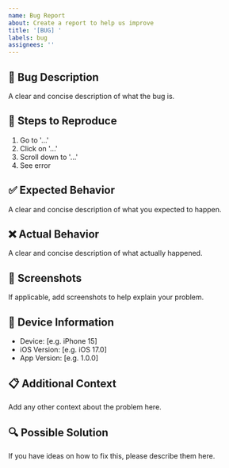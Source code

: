 ```yaml
---
name: Bug Report
about: Create a report to help us improve
title: '[BUG] '
labels: bug
assignees: ''
---
```


## 🐛 Bug Description
A clear and concise description of what the bug is.

## 🔄 Steps to Reproduce
1. Go to '...'
2. Click on '...'
3. Scroll down to '...'
4. See error

## ✅ Expected Behavior
A clear and concise description of what you expected to happen.

## ❌ Actual Behavior
A clear and concise description of what actually happened.

## 📸 Screenshots
If applicable, add screenshots to help explain your problem.

## 📱 Device Information
- Device: [e.g. iPhone 15]
- iOS Version: [e.g. iOS 17.0]
- App Version: [e.g. 1.0.0]

## 📋 Additional Context
Add any other context about the problem here.

## 🔍 Possible Solution
If you have ideas on how to fix this, please describe them here.
